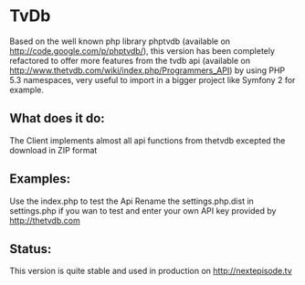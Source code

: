 TvDb
====

Based on the well known php library phptvdb (available on http://code.google.com/p/phptvdb/), this version
has been completely refactored to offer more features from the tvdb api (available on http://www.thetvdb.com/wiki/index.php/Programmers_API)
by using PHP 5.3 namespaces, very useful to import in a bigger project like Symfony 2 for example.

What does it do:
----------------

The Client implements almost all api functions from thetvdb excepted the download in ZIP format

Examples:
---------

Use the index.php to test the Api
Rename the settings.php.dist in settings.php if you wan to test and enter your own API key provided by http://thetvdb.com

Status:
-------
This version is quite stable and used in production on http://nextepisode.tv